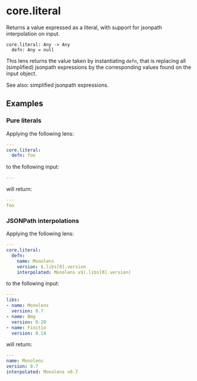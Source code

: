 # core.literal

Returns a value expressed as a literal, with support for jsonpath
interpolation on input.

```
core.literal: Any -> Any
  defn: Any = null
```

This lens returns the value taken by instantiating `defn`, that is
replacing all (simplified) jsonpath expressions by the corresponding
values found on the input object.

See also: simplified jsonpath expressions.

## Examples

### Pure literals

Applying the following lens:

```yaml
---
core.literal:
  defn: foo
```

to the following input:

```yaml
---
```

will return:

```yaml
---
foo
```

### JSONPath interpolations


Applying the following lens:

```yaml
---
core.literal:
  defn:
    name: Monolens
    version: $.libs[0].version
    interpolated: Monolens v$(.libs[0].version)
```

to the following input:

```yaml
---
libs:
- name: Monolens
  version: 0.7
- name: Bmg
  version: 0.20
- name: Finitio
  version: 0.14
```

will return:

```yaml
---
name: Monolens
version: 0.7
interpolated: Monolens v0.7
```
